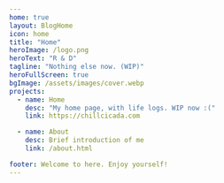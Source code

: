 ```yaml
---
home: true
layout: BlogHome
icon: home
title: "Home"
heroImage: /logo.png
heroText: "R & D"
tagline: "Nothing else now. (WIP)"
heroFullScreen: true
bgImage: /assets/images/cover.webp
projects:
  - name: Home
    desc: "My home page, with life logs. WIP now :("
    link: https://chillcicada.com

  - name: About
    desc: Brief introduction of me
    link: /about.html

footer: Welcome to here. Enjoy yourself!
---
```

